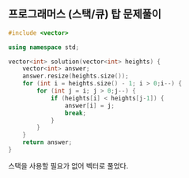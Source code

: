 프로그래머스 (스택/큐) 탑 문제풀이
---------------------------------
```c++
#include <vector>

using namespace std;

vector<int> solution(vector<int> heights) {
	vector<int> answer;
	answer.resize(heights.size());
	for (int i = heights.size() - 1; i > 0;i--) { 
		for (int j = i; j > 0;j--) {
			if (heights[i] < heights[j-1]) {
				answer[i] = j;
				break;
			}
		}
	}
	return answer;
}
```
스택을 사용할 필요가 없어 벡터로 풀었다.
